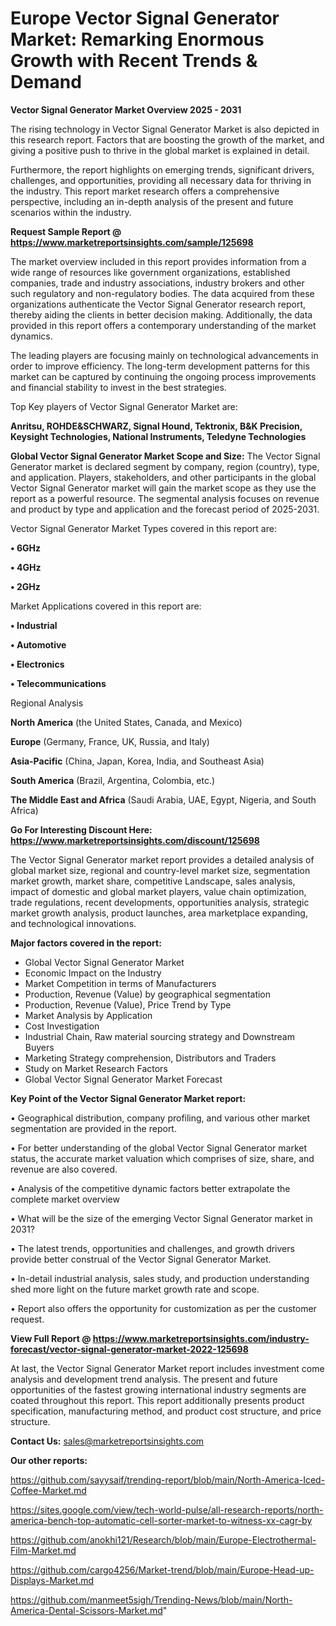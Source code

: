 # Europe Vector Signal Generator Market: Remarking Enormous Growth with Recent Trends & Demand

<Strong> Vector Signal Generator Market Overview 2025 - 2031</strong>

The rising technology in Vector Signal Generator Market is also depicted in this research report. Factors that are boosting the growth of the market, and giving a positive push to thrive in the global market is explained in detail.

Furthermore, the report highlights on emerging trends, significant drivers, challenges, and opportunities, providing all necessary data for thriving in the industry. This report market research offers a comprehensive perspective, including an in-depth analysis of the present and future scenarios within the industry.

<strong>Request Sample Report @ <a href=https://www.marketreportsinsights.com/sample/125698>https://www.marketreportsinsights.com/sample/125698</a></strong>

The market overview included in this report provides information from a wide range of resources like government organizations, established companies, trade and industry associations, industry brokers and other such regulatory and non-regulatory bodies. The data acquired from these organizations authenticate the Vector Signal Generator research report, thereby aiding the clients in better decision making. Additionally, the data provided in this report offers a contemporary understanding of the market dynamics.

The leading players are focusing mainly on technological advancements in order to improve efficiency. The long-term development patterns for this market can be captured by continuing the ongoing process improvements and financial stability to invest in the best strategies.

Top Key players of Vector Signal Generator Market are:

<strong>Anritsu, ROHDE&SCHWARZ, Signal Hound, Tektronix, B&K Precision, Keysight Technologies, National Instruments, Teledyne Technologies</strong>

<strong><b>Global Vector Signal Generator Market Scope and Size:</b></strong>
The Vector Signal Generator market is declared segment by company, region (country), type, and application. Players, stakeholders, and other participants in the global Vector Signal Generator market will gain the market scope as they use the report as a powerful resource. The segmental analysis focuses on revenue and product by type and application and the forecast period of 2025-2031.

Vector Signal Generator Market Types covered in this report are:

<strong>• 6GHz

• 4GHz

• 2GHz</strong>

Market Applications covered in this report are:

<strong>• Industrial

• Automotive

• Electronics

• Telecommunications</strong> 

Regional Analysis

<strong>North America</strong> (the United States, Canada, and Mexico)

<strong>Europe</strong> (Germany, France, UK, Russia, and Italy)

<strong>Asia-Pacific</strong> (China, Japan, Korea, India, and Southeast Asia)

<strong>South America</strong> (Brazil, Argentina, Colombia, etc.)

<strong>The Middle East and Africa</strong> (Saudi Arabia, UAE, Egypt, Nigeria, and South Africa)

<strong>Go For Interesting Discount Here: <a href=https://www.marketreportsinsights.com/discount/125698>https://www.marketreportsinsights.com/discount/125698</a></strong>

The Vector Signal Generator market report provides a detailed analysis of global market size, regional and country-level market size, segmentation market growth, market share, competitive Landscape, sales analysis, impact of domestic and global market players, value chain optimization, trade regulations, recent developments, opportunities analysis, strategic market growth analysis, product launches, area marketplace expanding, and technological innovations.

<strong><b>Major factors covered in the report:</b></strong>
<ul>
  <li>Global Vector Signal Generator Market </li>
  <li>Economic Impact on the Industry</li>
  <li>Market Competition in terms of Manufacturers</li>
  <li>Production, Revenue (Value) by geographical segmentation</li>
  <li>Production, Revenue (Value), Price Trend by Type</li>
  <li>Market Analysis by Application</li>
  <li>Cost Investigation</li>
  <li>Industrial Chain, Raw material sourcing strategy and Downstream Buyers</li>
  <li>Marketing Strategy comprehension, Distributors and Traders</li>
  <li>Study on Market Research Factors</li>
  <li>Global Vector Signal Generator Market Forecast</li>
</ul>

<strong><b>Key Point of the Vector Signal Generator Market report:</b></strong>

• Geographical distribution, company profiling, and various other market segmentation are provided in the report.

• For better understanding of the global Vector Signal Generator market status, the accurate market valuation which comprises of size, share, and revenue are also covered.

• Analysis of the competitive dynamic factors better extrapolate the complete market overview

• What will be the size of the emerging Vector Signal Generator market in 2031?

• The latest trends, opportunities and challenges, and growth drivers provide better construal of the Vector Signal Generator Market.

• In-detail industrial analysis, sales study, and production understanding shed more light on the future market growth rate and scope.

• Report also offers the opportunity for customization as per the customer request.

<strong><b>View Full Report @ <a href=https://www.marketreportsinsights.com/industry-forecast/vector-signal-generator-market-2022-125698>https://www.marketreportsinsights.com/industry-forecast/vector-signal-generator-market-2022-125698</a></b></strong>


At last, the Vector Signal Generator Market report includes investment come analysis and development trend analysis. The present and future opportunities of the fastest growing international industry segments are coated throughout this report. This report additionally presents product specification, manufacturing method, and product cost structure, and price structure.

<strong>Contact Us:</strong>
sales@marketreportsinsights.com

<strong>Our other reports:</strong>

<a href=https://github.com/sayysaif/trending-report/blob/main/North-America-Iced-Coffee-Market.md>https://github.com/sayysaif/trending-report/blob/main/North-America-Iced-Coffee-Market.md</a>

<a href=https://sites.google.com/view/tech-world-pulse/all-research-reports/north-america-bench-top-automatic-cell-sorter-market-to-witness-xx-cagr-by>https://sites.google.com/view/tech-world-pulse/all-research-reports/north-america-bench-top-automatic-cell-sorter-market-to-witness-xx-cagr-by</a>

<a href=https://github.com/anokhi121/Research/blob/main/Europe-Electrothermal-Film-Market.md>https://github.com/anokhi121/Research/blob/main/Europe-Electrothermal-Film-Market.md</a>

<a href=https://github.com/cargo4256/Market-trend/blob/main/Europe-Head-up-Displays-Market.md>https://github.com/cargo4256/Market-trend/blob/main/Europe-Head-up-Displays-Market.md</a>

<a href=https://github.com/manmeet5sigh/Trending-News/blob/main/North-America-Dental-Scissors-Market.md>https://github.com/manmeet5sigh/Trending-News/blob/main/North-America-Dental-Scissors-Market.md</a>"
